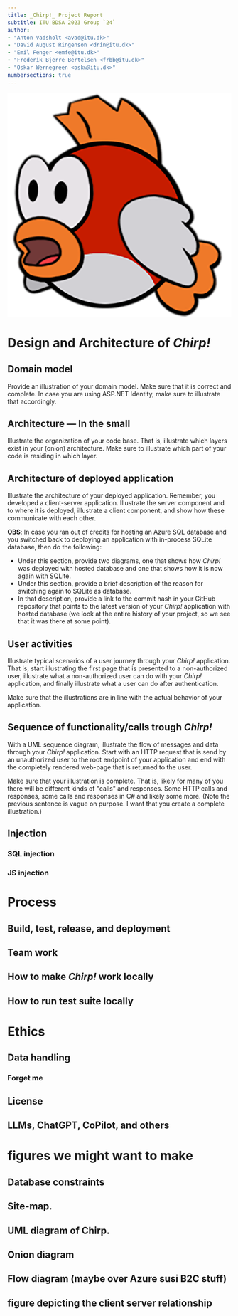 ```yaml
---
title: _Chirp!_ Project Report
subtitle: ITU BDSA 2023 Group `24`
author:
- "Anton Vadsholt <avad@itu.dk>"
- "David August Ringenson <drin@itu.dk>"
- "Emil Fenger <emfe@itu.dk>"
- "Frederik Bjerre Bertelsen <frbb@itu.dk>"
- "Oskar Wernegreen <oskw@itu.dk>"
numbersections: true
---
```

![Chirp logo](/docs/images/ChirpLogo.png)

# Design and Architecture of _Chirp!_

## Domain model

Provide an illustration of your domain model.
Make sure that it is correct and complete.
In case you are using ASP.NET Identity, make sure to illustrate that accordingly.

## Architecture — In the small

Illustrate the organization of your code base.
That is, illustrate which layers exist in your (onion) architecture.
Make sure to illustrate which part of your code is residing in which layer.

## Architecture of deployed application

Illustrate the architecture of your deployed application.
Remember, you developed a client-server application.
Illustrate the server component and to where it is deployed, illustrate a client component, and show how these communicate with each other.

**OBS**: In case you ran out of credits for hosting an Azure SQL database and you switched back to deploying an application with in-process SQLite database, then do the following:

- Under this section, provide two diagrams, one that shows how _Chirp!_ was deployed with hosted database and one that shows how it is now again with SQLite.
- Under this section, provide a brief description of the reason for switching again to SQLite as database.
- In that description, provide a link to the commit hash in your GitHub repository that points to the latest version of your _Chirp!_ application with hosted database (we look at the entire history of your project, so we see that it was there at some point).

## User activities

Illustrate typical scenarios of a user journey through your _Chirp!_ application.
That is, start illustrating the first page that is presented to a non-authorized user, illustrate what a non-authorized user can do with your _Chirp!_ application, and finally illustrate what a user can do after authentication.

Make sure that the illustrations are in line with the actual behavior of your application.

## Sequence of functionality/calls trough _Chirp!_

With a UML sequence diagram, illustrate the flow of messages and data through your _Chirp!_ application.
Start with an HTTP request that is send by an unauthorized user to the root endpoint of your application and end with the completely rendered web-page that is returned to the user.

Make sure that your illustration is complete.
That is, likely for many of you there will be different kinds of "calls" and responses.
Some HTTP calls and responses, some calls and responses in C# and likely some more.
(Note the previous sentence is vague on purpose. I want that you create a complete illustration.)


## Injection
### SQL injection
### JS injection

# Process

## Build, test, release, and deployment

## Team work

## How to make _Chirp!_ work locally

## How to run test suite locally

# Ethics
## Data handling
### Forget me

## License

## LLMs, ChatGPT, CoPilot, and others

# figures we might want to make
## Database constraints
## Site-map.
## UML diagram of Chirp.
## Onion diagram
## Flow diagram (maybe over Azure susi B2C stuff)
## figure depicting the client server relationship

